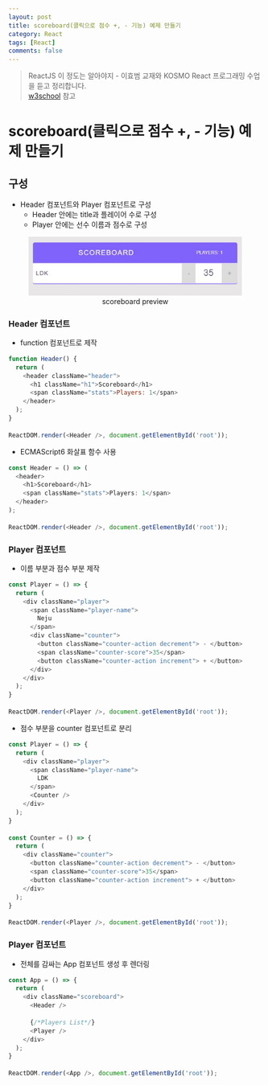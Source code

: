 ```yaml
---
layout: post
title: scoreboard(클릭으로 점수 +, - 기능) 예제 만들기
category: React
tags: [React]
comments: false
---
```

> ReactJS 이 정도는 알아야지 - 이효범 교재와 KOSMO React 프로그래밍 수업을 듣고 정리합니다.  
> [w3school](https://www.w3schools.com) 참고

# scoreboard(클릭으로 점수 +, - 기능) 예제 만들기

## 구성
- Header 컴포넌트와 Player 컴포넌트로 구성
  - Header 안에는 title과 플레이어 수로 구성
  - Player 안에는 선수 이름과 점수로 구성 

<center>
<figure>
<img src="/assets/post-img/react/scoreboard.jpg" alt="" width="563">
<figcaption>scoreboard preview</figcaption>
</figure>
</center>

### Header 컴포넌트
- function 컴포넌트로 제작

```javascript
function Header() {
  return (
    <header className="header">
      <h1 className="h1">Scoreboard</h1>
      <span className="stats">Players: 1</span>
    </header>
  );
}
 
ReactDOM.render(<Header />, document.getElementById('root'));
```

- ECMAScript6 화살표 함수 사용

```javascript
const Header = () => (
  <header>
    <h1>Scoreboard</h1>
    <span className="stats">Players: 1</span>
  </header>
);
 
ReactDOM.render(<Header />, document.getElementById('root'));
```

### Player 컴포넌트

- 이름 부분과 점수 부분 제작

```javascript
const Player = () => {
  return (
    <div className="player">
      <span className="player-name">
        Neju
      </span>
      <div className="counter">
        <button className="counter-action decrement"> - </button>
        <span className="counter-score">35</span>
        <button className="counter-action increment"> + </button>
      </div>
    </div>
  );
}
 
ReactDOM.render(<Player />, document.getElementById('root'));
```

- 점수 부분을 counter 컴포넌트로 분리

```javascript
const Player = () => {
  return (
    <div className="player">
      <span className="player-name">
        LDK
      </span>
      <Counter />
    </div>
  );
}
 
const Counter = () => {
  return (
    <div className="counter">
      <button className="counter-action decrement"> - </button>
      <span className="counter-score">35</span>
      <button className="counter-action increment"> + </button>
    </div>
  );
}
 
ReactDOM.render(<Player />, document.getElementById('root'));
```

### Player 컴포넌트
- 전체를 감싸는 App 컴포넌트 생성 후 렌더링

```javascript
const App = () => {
  return (
    <div className="scoreboard">
      <Header />
      
      {/*Players List*/}
      <Player />
    </div>
  );
}
 
ReactDOM.render(<App />, document.getElementById('root'));
```
